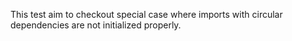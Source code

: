 This test aim to checkout special case where imports with circular dependencies are not initialized properly.
